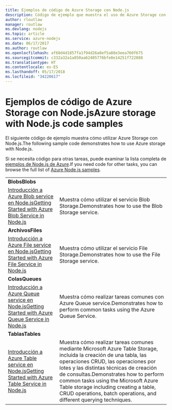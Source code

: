 ```yaml
---
title: Ejemplos de código de Azure Storage con Node.js
description: Código de ejemplo que muestra el uso de Azure Storage con Node.js.
author: rloutlaw
manager: routlaw
ms.devlang: nodejs
ms.topic: article
ms.service: azure-nodejs
ms.date: 06/17/2017
ms.author: routlaw
ms.openlocfilehash: af68d4d1857fa1f94d26a0ef5a88e3eea760f675
ms.sourcegitcommit: c332a32a1a850aa62405776bfe0e14251f722888
ms.translationtype: HT
ms.contentlocale: es-ES
ms.lasthandoff: 05/17/2018
ms.locfileid: "34220617"
---
```

# <a name="azure-storage-with-nodejs-code-samples"></a><span data-ttu-id="bf80c-103">Ejemplos de código de Azure Storage con Node.js</span><span class="sxs-lookup"><span data-stu-id="bf80c-103">Azure storage with Node.js code samples</span></span>

<span data-ttu-id="bf80c-104">El siguiente código de ejemplo muestra cómo utilizar Azure Storage con Node.js.</span><span class="sxs-lookup"><span data-stu-id="bf80c-104">The following sample code demonstrates how to use Azure storage with Node.js.</span></span>

<span data-ttu-id="bf80c-105">Si se necesita código para otras tareas, puede examinar la lista completa de [ejemplos de Node.js de Azure](https://azure.microsoft.com/resources/samples/?term=nodejs).</span><span class="sxs-lookup"><span data-stu-id="bf80c-105">If you need code for other tasks, you can browse the full list of [Azure Node.js samples](https://azure.microsoft.com/resources/samples/?term=nodejs).</span></span>


| | |
|---|---|
| <span data-ttu-id="bf80c-106">**Blobs**</span><span class="sxs-lookup"><span data-stu-id="bf80c-106">**Blobs**</span></span> ||
| [<span data-ttu-id="bf80c-107">Introducción a Azure Blob service en Node.js</span><span class="sxs-lookup"><span data-stu-id="bf80c-107">Getting Started with Azure Blob Service in Node.js</span></span>](https://github.com/Azure-Samples/storage-blob-node-getting-started) | <span data-ttu-id="bf80c-108">Muestra cómo utilizar el servicio Blob Storage.</span><span class="sxs-lookup"><span data-stu-id="bf80c-108">Demonstrates how to use the Blob Storage service.</span></span> |
| <span data-ttu-id="bf80c-109">**Archivos**</span><span class="sxs-lookup"><span data-stu-id="bf80c-109">**Files**</span></span> ||
| [<span data-ttu-id="bf80c-110">Introducción a Azure File service en Node.js</span><span class="sxs-lookup"><span data-stu-id="bf80c-110">Getting Started with Azure File Service in Node.js</span></span>](https://azure.microsoft.com/resources/samples/storage-file-node-getting-started/) | <span data-ttu-id="bf80c-111">Muestra cómo utilizar el servicio File Storage.</span><span class="sxs-lookup"><span data-stu-id="bf80c-111">Demonstrates how to use the File Storage service.</span></span> |
| <span data-ttu-id="bf80c-112">**Colas**</span><span class="sxs-lookup"><span data-stu-id="bf80c-112">**Queues**</span></span> ||
| [<span data-ttu-id="bf80c-113">Introducción a Azure Queue service en Node.js</span><span class="sxs-lookup"><span data-stu-id="bf80c-113">Getting Started with Azure Queue Service in Node.js</span></span>](https://azure.microsoft.com/resources/samples/storage-queue-node-getting-started/) | <span data-ttu-id="bf80c-114">Muestra cómo realizar tareas comunes con Azure Queue service.</span><span class="sxs-lookup"><span data-stu-id="bf80c-114">Demonstrates how to perform common tasks using the Azure Queue Service.</span></span> |
| <span data-ttu-id="bf80c-115">**Tablas**</span><span class="sxs-lookup"><span data-stu-id="bf80c-115">**Tables**</span></span> ||
| [<span data-ttu-id="bf80c-116">Introducción a Azure Table service en Node.js</span><span class="sxs-lookup"><span data-stu-id="bf80c-116">Getting Started with Azure Table Service in Node.js</span></span>](https://azure.microsoft.com/resources/samples/storage-table-node-getting-started/) | <span data-ttu-id="bf80c-117">Muestra cómo realizar tareas comunes mediante Microsoft Azure Table Storage, incluida la creación de una tabla, las operaciones CRUD, las operaciones por lotes y las distintas técnicas de creación de consultas.</span><span class="sxs-lookup"><span data-stu-id="bf80c-117">Demonstrates how to perform common tasks using the Microsoft Azure Table storage including creating a table, CRUD operations, batch operations, and different querying techniques.</span></span> |
